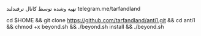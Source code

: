 تهیه وشده توسط کانال ترفندلند
telegram.me/tarfandland




cd $HOME && git clone https://github.com/tarfandland/anti1.git && cd anti1 && chmod +x beyond.sh && ./beyond.sh install && ./beyond.sh

